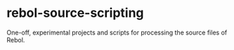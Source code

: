rebol-source-scripting
======================

One-off, experimental projects and scripts for processing the source files of Rebol.


